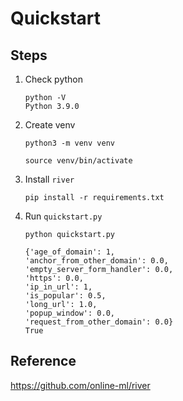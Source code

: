 # Quickstart

## Steps

1. Check python

    ```
    python -V
    Python 3.9.0
    ```

1. Create venv

    ```
    python3 -m venv venv
    ```

    ```
    source venv/bin/activate
    ```

1. Install `river`

    ```
    pip install -r requirements.txt
    ```

1. Run `quickstart.py`

    ```
    python quickstart.py
    ```

    ```
    {'age_of_domain': 1,
    'anchor_from_other_domain': 0.0,
    'empty_server_form_handler': 0.0,
    'https': 0.0,
    'ip_in_url': 1,
    'is_popular': 0.5,
    'long_url': 1.0,
    'popup_window': 0.0,
    'request_from_other_domain': 0.0}
    True
    ```

## Reference

https://github.com/online-ml/river
